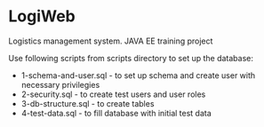 # LogiWeb
Logistics management system. JAVA EE training project

Use following scripts from scripts directory to set up the database:
<ul>
<li>1-schema-and-user.sql   - to set up schema and create user with necessary privilegies</li>
<li>2-security.sql   - to create test users and user roles</li>
<li>3-db-structure.sql - to create tables</li>
<li>4-test-data.sql - to fill database with initial test data</li>
</ul>